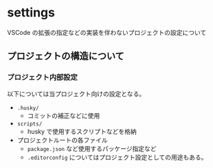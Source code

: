 # settings

VSCode の拡張の指定などの実装を伴わないプロジェクトの設定について

## プロジェクトの構造について

### プロジェクト内部設定

以下については当プロジェクト向けの設定となる。

- `.husky/`
  - コミットの補正などに使用
- `scripts/`
  - husky で使用するスクリプトなどを格納
- プロジェクトルートの各ファイル
  - `package.json` など使用するパッケージ指定など
  - `.editorconfig` についてはプロジェクト設定としての用途もある。
